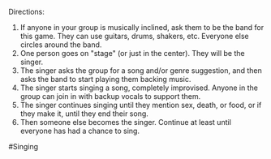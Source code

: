 
Directions:
1. If anyone in your group is musically inclined, ask them to be the band for this game. They can use guitars, drums, shakers, etc. Everyone else circles around the band.
2. One person goes on "stage" (or just in the center). They will be the singer.
3. The singer asks the group for a song and/or genre suggestion, and then asks the band to start playing them backing music.
4. The singer starts singing a song, completely improvised. Anyone in the group can join in with backup vocals to support them.
5. The singer continues singing until they mention sex, death, or food, or if they make it, until they end their song.
6. Then someone else becomes the singer. Continue at least until everyone has had a chance to sing.

#Singing